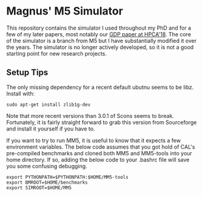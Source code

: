 # Magnus' M5 Simulator

This repository contains the simulator I used throughout my PhD and for a few of my later papers, most notably our [GDP paper at HPCA'18](https://ieeexplore.ieee.org/abstract/document/8327017). The core of the simulator is a branch from M5 but I have substantially modified it over the years. The simulator is no longer actively developed, so it is not a good starting point for new research projects.

## Setup Tips

The only missing dependency for a recent default ubutnu seems to be libz. Install with:
```
sudo apt-get install zlib1g-dev
```

Note that more recent versions than 3.0.1 of Scons seems to break. Fortunately, it is fairly straight forward to grab this version from Sourceforge and install it yourself if you have to.

If you want to try to run MM5, it is useful to know that it expects a few environment variables. The below code assumes that you got hold of CAL's pre-compiled benchmarks and cloned both MM5 and MM5-tools into your home directory. If so, adding the below code to your .bashrc file will save you some confusing debugging.

```
export PYTHONPATH=$PYTHONPATH:$HOME/MM5-tools
export BMROOT=$HOME/benchmarks
export SIMROOT=$HOME/MM5
```
